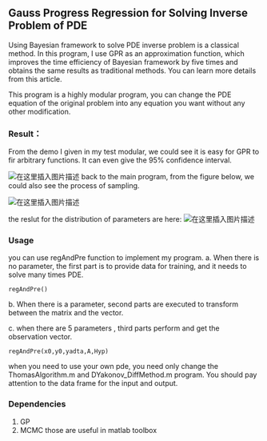 ﻿## Gauss Progress Regression for Solving Inverse Problem of PDE

Using Bayesian framework to solve PDE inverse problem is a classical method. In this program, I use GPR as an approximation function, which improves the time efficiency of Bayesian framework by five times and obtains the same results as traditional methods. You can learn more details from this article.

This program is a highly modular program, you can change the PDE equation of the original problem into any equation you want without any other modification.

### Result：
From the demo I given in my test modular, we could see it is easy for GPR to fir arbitrary functions. It can even give the 95% confidence interval.

![在这里插入图片描述](https://img-blog.csdnimg.cn/20181119112810600.jpg?x-oss-process=image/watermark,type_ZmFuZ3poZW5naGVpdGk,shadow_10,text_aHR0cHM6Ly9ibG9nLmNzZG4ubmV0L3dlaXhpbl80MTY3OTQxMQ==,size_9,color_FFFFFF,t_70)
back to the main program, from the figure below, we could also see the process of sampling.

![在这里插入图片描述](https://img-blog.csdnimg.cn/20181119113656957.jpg?x-oss-process=image/watermark,type_ZmFuZ3poZW5naGVpdGk,shadow_10,text_aHR0cHM6Ly9ibG9nLmNzZG4ubmV0L3dlaXhpbl80MTY3OTQxMQ==,size_16,color_FFFFFF,t_70)

the reslut for the distribution of parameters are here:
![在这里插入图片描述](https://img-blog.csdnimg.cn/2018111911384324.jpg?x-oss-process=image/watermark,type_ZmFuZ3poZW5naGVpdGk,shadow_10,text_aHR0cHM6Ly9ibG9nLmNzZG4ubmV0L3dlaXhpbl80MTY3OTQxMQ==,size_16,color_FFFFFF,t_70)

### Usage
 you can use regAndPre function to implement my program.
a. When there is no parameter, the first part is to provide data for training, and it needs to solve many times PDE.
```	
regAndPre()
```	
b. When there is a parameter, second parts are executed to transform between the matrix and the vector.

c. when there are 5 parameters , third parts perform and get the observation vector.
```	
regAndPre(x0,y0,yadta,A,Hyp)
```	
when you need to use your own pde, you need only change the ThomasAlgorithm.m and DYakonov_DiffMethod.m program. You should pay attention to the data frame for the input and output.

### Dependencies
1. GP
2.  MCMC
those are useful in matlab toolbox 

